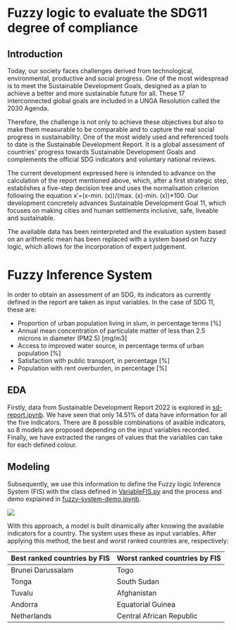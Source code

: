 # Fuzzy logic to evaluate the SDG11 degree of compliance 

## Introduction
Today, our society faces challenges derived from technological, environmental, productive and social progress. One of the most widespread is to meet the Sustainable Development Goals, designed as a plan to achieve a better and more sustainable future for all. These 17 interconnected global goals are included in a UNGA Resolution called the 2030 Agenda.

Therefore, the challenge is not only to achieve these objectives but also to make them measurable to be comparable and to capture the real social progress in sustainability. One of the most widely used and referenced tools to date is the Sustainable Development Report. It is a global assessment of countries' progress towards Sustainable Development Goals and complements the official SDG indicators and voluntary national reviews.

The current development expressed here is intended to advance on the calculation of the report mentioned above, which, after a first strategic step, establishes a five-step decision tree and uses the normalisation criterion following the equation x′=(x-min. (x))/(max. (x)-min. (x))*100. Our development concretely advances Sustainable Development Goal 11, which focuses on making cities and human settlements inclusive, safe, liveable and sustainable.

The available data has been reinterpreted and the evaluation system based on an arithmetic mean has been replaced  with a system based on fuzzy logic, which allows for the incorporation of expert judgement.

# Fuzzy Inference System

In order to obtain an assessment of an SDG, its indicators as currently defined in the report are taken as input variables. In the case of SDG 11, these are: 
- Proportion of urban population living in slum, in percentage terms [%]
- Annual mean concentration of particulate matter of less than 2.5 microns in diameter (PM2.5) [mg/m3]
- Access to improved water source, in percentage terms of urban population [%]
- Satisfaction with public transport, in percentage [%]
- Population with rent overburden, in percentage [%]

## EDA
Firstly, data from Sustainable Development Report 2022 is explored in [sd-report.ipynb](https://github.com/marialonsogar/fuzzy-compliance-SDG11/blob/main/fuzzy-sdg11/sd-report.ipynb). We have seen that only 14.51% of data have information for all the five indicators. There are 8 possible combinations of avaible indicators, so 8 models are proposed depending on the input variables recorded. Finally, we have extracted the ranges of values that the variables can take for each defined colour. 

## Modeling
Subsequently, we use this information to define the Fuzzy logic Inference System (FIS) with the class defined in [VariableFIS.py](https://github.com/marialonsogar/fuzzy-compliance-SDG11/blob/main/fuzzy-sdg11/VariableFIS.py) and the process and demo explained in [fuzzy-system-demo.ipynb](https://github.com/marialonsogar/fuzzy-compliance-SDG11/blob/main/fuzzy-sdg11/fuzzy-system-demo.ipynb).

<img src="doc\fis.svg">

With this approach, a model is built dinamically after knowing the available indicators for a country. The system uses these as input variables. After applying this method, the best and worst ranked countries are, respectively:

| Best ranked countries by FIS | Worst ranked countries by FIS |
|------------------------------|-------------------------------|
| Brunei Darussalam            | Togo                          |
| Tonga                        | South Sudan                   |
| Tuvalu                       | Afghanistan                   |
| Andorra                      | Equatorial Guinea             |
| Netherlands                  | Central African Republic      |